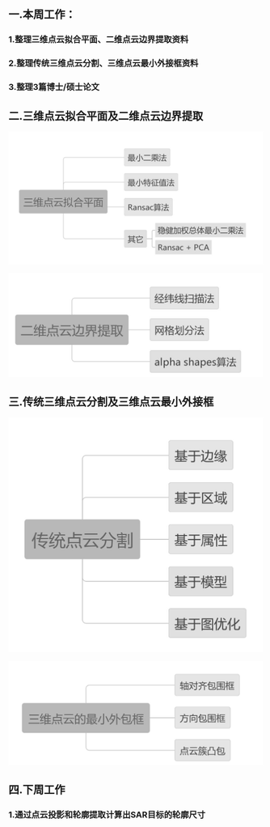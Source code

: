 ## 一.本周工作：

### 1.整理三维点云拟合平面、二维点云边界提取资料

### 2.整理传统三维点云分割、三维点云最小外接框资料

### 3.整理3篇博士/硕士论文



## 二.三维点云拟合平面及二维点云边界提取

![1](./images/2022.11.18/1.jpg)

![2](./images/2022.11.18/2.jpg)

## 三.传统三维点云分割及三维点云最小外接框

![3](./images/2022.11.18/3.jpg)

![4](./images/2022.11.18/4.jpg)

## 四.下周工作

### 1.通过点云投影和轮廓提取计算出SAR目标的轮廓尺寸



